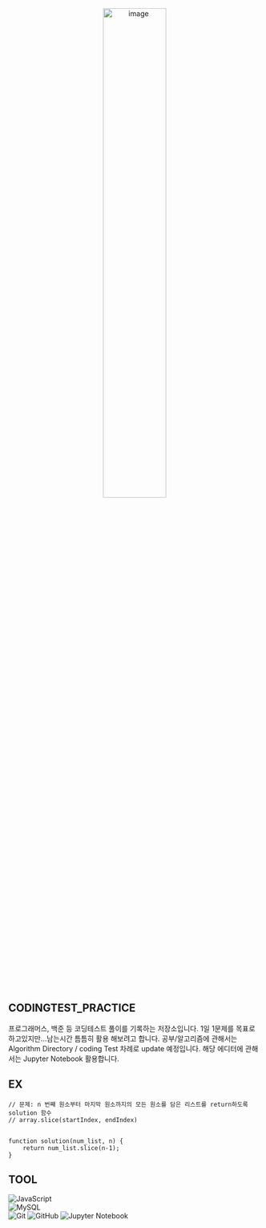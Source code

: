 <div align="center">
        <img width="50%" alt="image" src="https://github.com/pdy1207/CODINGTEST_PRACTICE/assets/110442250/5d91522a-0263-41a5-a2f6-cd21a67ef245">
</div>

## CODINGTEST_PRACTICE

프로그래머스, 백준 등 코딩테스트 풀이를 기록하는 저장소입니다. 1일 1문제를 목표로 하고있지만...남는시간 틈틈히 활용 해보려고 합니다.
공부/알고리즘에 관해서는 Algorithm Directory / coding Test 차례로 update 예정입니다.
해당 에디터에 관해서는 Jupyter Notebook 활용합니다.

## EX

```
// 문제: n 번째 원소부터 마지막 원소까지의 모든 원소를 담은 리스트를 return하도록 solution 함수
// array.slice(startIndex, endIndex)


function solution(num_list, n) {    
    return num_list.slice(n-1);
}
```

## TOOL

![JavaScript](https://img.shields.io/badge/JavaScript-F7DF1E?style=for-the-badge&logo=Javascript&logoColor=fff) </br>
![MySQL](https://img.shields.io/badge/MySQL-4479A1?style=for-the-badge&logo=MySQL&logoColor=fff) </br>
![Git](https://img.shields.io/badge/git-F05032?style=for-the-badge&logo=git&logoColor=fff) 
![GitHub](https://img.shields.io/badge/github-181717?style=for-the-badge&logo=github&logoColor=fff) 
![Jupyter Notebook](https://img.shields.io/badge/jupyter-F37626?style=for-the-badge&logo=jupyter&logoColor=fff) 
